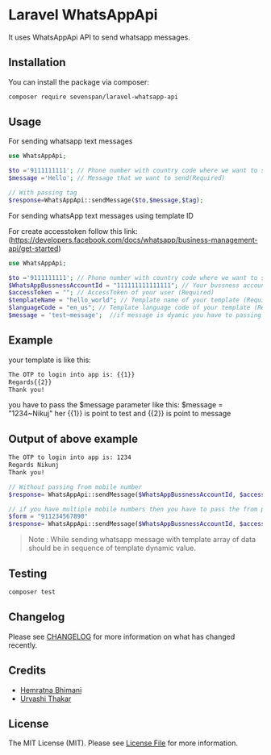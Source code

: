 # Laravel WhatsAppApi

It uses WhatsAppApi API to send whatsapp messages.

## Installation

You can install the package via composer:

```bash
composer require sevenspan/laravel-whatsapp-api
```


## Usage

For sending whatsapp text messages
``` php
use WhatsAppApi;

$to ='9111111111'; // Phone number with country code where we want to send message(Required)
$message ='Hello'; // Message that we want to send(Required)

// With passing tag
$response=WhatsAppApi::sendMessage($to,$message,$tag);
```

For sending whatsApp text messages using template ID

For create accesstoken follow this link: (https://developers.facebook.com/docs/whatsapp/business-management-api/get-started)

``` php
use WhatsAppApi;

$to ='9111111111'; // Phone number with country code where we want to send message(Required)
$WhatsAppBussnessAccountId = "111111111111111"; // Your bussness account id (waba_id)(Required)
$accessToken = ""; // AccessToken of your user (Required)
$templateName = "hello_world"; // Template name of your template (Required)
$languageCode = "en_us"; // Template language code of your template (Required)
$message = 'test~message';  //if message is dyamic you have to passing a parameter order vice
```

## Example
your template is like this:

```bash
The OTP to login into app is: {{1}}
Regards{{2}}
Thank you!
```

you have to pass the $message parameter like this:
$message = "1234~Nikuj"
her {{1}} is point to test and {{2}} is point to message

## Output of above example
``` bash
The OTP to login into app is: 1234
Regards Nikunj
Thank you!
```

```php
// Without passing from mobile number
$response= WhatsAppApi::sendMessage($WhatsAppBussnessAccountId, $accessToken, $to, $templateName, $languageCode, $message);

// if you have multiple mobile numbers then you have to pass the from parameter
$form = "911234567890"
$response= WhatsAppApi::sendMessage($WhatsAppBussnessAccountId, $accessToken, $to, $templateName, $languageCode, $message, $form);

```
> Note : While sending whatsapp message with template array of data should be in sequence of template dynamic value.

## Testing

``` bash
composer test
```

## Changelog

Please see [CHANGELOG](CHANGELOG.md) for more information on what has changed recently.


## Credits

- [Hemratna Bhimani](https://github.com/hemratna)
- [Urvashi Thakar](https://github.com/UrvashiThakar)

## License

The MIT License (MIT). Please see [License File](LICENSE.md) for more information.

